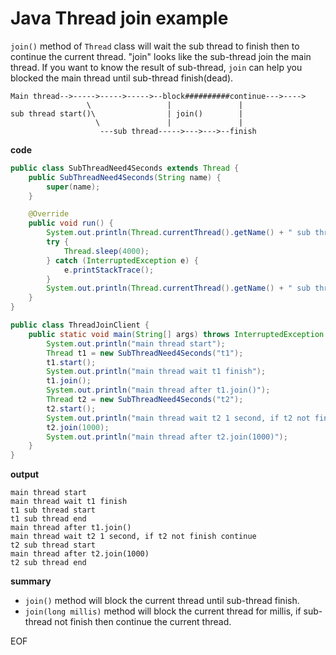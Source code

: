# Java Thread join example
`join()` method of `Thread` class will wait the sub thread to finish then to continue the current thread. "join" looks 
like the sub-thread join the main thread. If you want to know the result of sub-thread, `join` can help you blocked the 
main thread until sub-thread finish(dead).

```
Main thread-->----->----->----->--block##########continue--->---->
                 \                 |               |
sub thread start()\                | join()        |
                   \               |               |
                    ---sub thread----->--->--->--finish    
``` 

**code**
```java
public class SubThreadNeed4Seconds extends Thread {
    public SubThreadNeed4Seconds(String name) {
        super(name);
    }

    @Override
    public void run() {
        System.out.println(Thread.currentThread().getName() + " sub thread start");
        try {
            Thread.sleep(4000);
        } catch (InterruptedException e) {
            e.printStackTrace();
        }
        System.out.println(Thread.currentThread().getName() + " sub thread end");
    }
}

public class ThreadJoinClient {
    public static void main(String[] args) throws InterruptedException {
        System.out.println("main thread start");
        Thread t1 = new SubThreadNeed4Seconds("t1");
        t1.start();
        System.out.println("main thread wait t1 finish");
        t1.join();
        System.out.println("main thread after t1.join()");
        Thread t2 = new SubThreadNeed4Seconds("t2");
        t2.start();
        System.out.println("main thread wait t2 1 second, if t2 not finish continue");
        t2.join(1000);
        System.out.println("main thread after t2.join(1000)");
    }
}
```
**output**
```
main thread start
main thread wait t1 finish
t1 sub thread start
t1 sub thread end
main thread after t1.join()
main thread wait t2 1 second, if t2 not finish continue
t2 sub thread start
main thread after t2.join(1000)
t2 sub thread end
```
**summary**

* `join()` method will block the current thread until sub-thread finish.
* `join(long millis)` method will block the current thread for millis, if sub-thread not finish then continue the current thread.

EOF